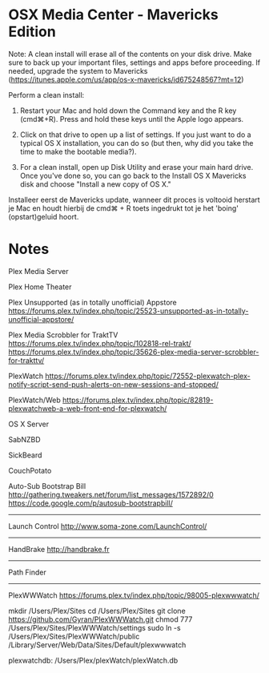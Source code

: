 OSX Media Center - Mavericks Edition
===============

Note: A clean install will erase all of the contents on your disk drive. Make sure to back up your important files, settings and apps before proceeding.
If needed, upgrade the system to Mavericks (https://itunes.apple.com/us/app/os-x-mavericks/id675248567?mt=12)

Perform a clean install:  
1. Restart your Mac and hold down the Command key and the R key (cmd⌘+R). Press and hold these keys until the Apple logo appears.

2. Click on that drive to open up a list of settings. If you just want to do a typical OS X installation, you can do so (but then, why did you take the time to make the bootable media?).

3. For a clean install, open up Disk Utility and erase your main hard drive. Once you've done so, you can go back to the Install OS X Mavericks disk and choose "Install a new copy of OS X."


Installeer eerst de Mavericks update, wanneer dit proces is voltooid herstart je Mac en houdt hierbij de cmd⌘ + R toets ingedrukt tot je het 'boing' (opstart)geluid hoort.


Notes
===============

Plex Media Server

Plex Home Theater

Plex Unsupported (as in totally unofficial) Appstore
https://forums.plex.tv/index.php/topic/25523-unsupported-as-in-totally-unofficial-appstore/


Plex Media Scrobbler for TraktTV
https://forums.plex.tv/index.php/topic/102818-rel-trakt/
https://forums.plex.tv/index.php/topic/35626-plex-media-server-scrobbler-for-trakttv/

PlexWatch
https://forums.plex.tv/index.php/topic/72552-plexwatch-plex-notify-script-send-push-alerts-on-new-sessions-and-stopped/

PlexWatch/Web
https://forums.plex.tv/index.php/topic/82819-plexwatchweb-a-web-front-end-for-plexwatch/

OS X Server

SabNZBD

SickBeard

CouchPotato

Auto-Sub Bootstrap Bill
http://gathering.tweakers.net/forum/list_messages/1572892/0
https://code.google.com/p/autosub-bootstrapbill/

----------------

Launch Control
http://www.soma-zone.com/LaunchControl/

-----

HandBrake
http://handbrake.fr

-----

Path Finder

----------------

PlexWWWatch
https://forums.plex.tv/index.php/topic/98005-plexwwwatch/

mkdir /Users/Plex/Sites
cd /Users/Plex/Sites
git clone https://github.com/Gyran/PlexWWWatch.git
chmod 777 /Users/Plex/Sites/PlexWWWatch/settings
sudo ln -s /Users/Plex/Sites/PlexWWWatch/public /Library/Server/Web/Data/Sites/Default/plexwwwatch

plexwatchdb: /Users/Plex/plexWatch/plexWatch.db
